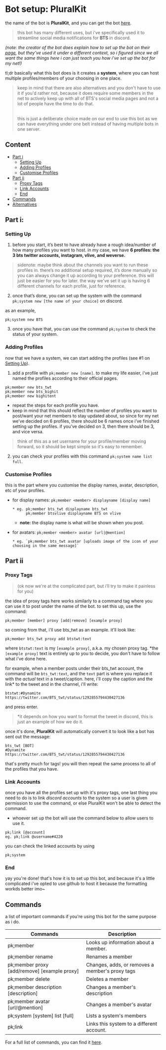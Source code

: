 # Bot setup: PluralKit
the name of the bot is **PluralKit**, and you can get the bot [here](https://pluralkit.me/). 
<br><blockquote>this bot has many different uses, but i've specifically used it to streamline social media notifications for **BTS** in discord.</blockquote>

*(note: the creator of the bot does explain how to set up the bot on their [page](https://pluralkit.me/start/), 
but they’ve used it under a different context, so i figured since we all want the same things here i can just teach you how i’ve set up the bot for my net!)*

tl;dr basically what this bot does is it creates a __system__, where you can host multiple profiles/members  of your choosing in one place. 

<blockquote>keep in mind that there are also alternatives and you don't have to use it if you'd rather not, because it does require some members in the net to
actively keep up with all of BTS's social media pages and not a lot of people have the time to do that. 

<br>this is just a deliberate choice made on our end to use this bot as we can have everything under one belt instead of having multiple bots in one server. </blockquote>

## Content
* [Part i](#Part-i)
  * [Setting Up](#Setting-Up)
  * [Adding Profiles](#Adding-Profiles)
  * [Customise Profiles](#Customise-Profiles)
* [Part ii](#Part-ii)
  * [Proxy Tags](#Proxy-Tags)
  * [Link Accounts](#Link-Accounts)
  * [End](#End)
* [Commands](#Commands)
* [Alternatives](#Alternatives)

## Part i: 
### Setting Up

1. before you start, it’s best to have already have a rough idea/number of how many profiles you want to host. 
in my case, we have **6 profiles: the 3 bts twitter accounts, instagram, vlive, and weverse.**


<blockquote>sidenote: maybe think about the channels you want to run these profiles in. there’s no additional setup required, 
it’s done manually so you can always change it up according to your preference. this will just be easier for you for later. 
the way we've set it up is having 6 different channels for each profile, just for reference.</blockquote>

2. once that’s done, you can set up the system with the command `pk;system new [the name of your choice]` on discord.  

as an example, 
```
pk;system new BTS 
```

3. once you have that, you can use the command  `pk;system` to check the status of your system. 

### Adding Profiles
now that we have a system, we can start adding the profiles (see #1 on [Setting Up](#Setting-Up)).

1. add a profile with `pk;member new [name]`. to make my life easier, i've just named the profiles according to their official pages. 
```
pk;member new bts_twt
pk;member new bts_bighit
pk;member new bighitent
```
  * repeat the steps for each profile you have.
   * keep in mind that this should reflect the number of profiles you want to post/want your net members to stay updated about, 
   so since for my net we’ve decided on 6 profiles, there should be 6 names once i’ve finished setting up the profiles. 
   if you’ve decided on 3, then there should be 3, and vice versa.
   
<blockquote> think of this as a set username for your profile/member moving forward, so it should be kept simple so it's easy to remember.</blockquote>
   
2.  you can check your profiles with this command `pk;system name list full`.

### Customise Profiles
this is the part where you customise the display names, avatar, description, etc of your profiles.

* for display names: `pk;member <member> displayname [display name]`
  ```
  * eg. pk;member bts_twt displayname bts_twt
        pk;member btsvlive displayname BTS on vlive
  ```
  *  **note:** the display name is what will be shown when you post.
  
* for avatars: `pk;member <member> avatar [url|@mention]`
  ```
  * eg. `pk;member bts_twt avatar [uploads image of the icon of your choosing in the same message]`
  ```
  
## Part ii
### Proxy Tags
<blockquote>(ok now we're at the complicated part, but i’ll try to make it painless for you)</blockquote>

the idea of proxy tags here works similarly to a command tag where you can use it to post under the name of the bot. to set this up, use the command: 
```
pk;member [member] proxy [add|remove] [example proxy]
```

so coming from that, i'll use bts_twt as an example. it'll look like:
```
pk;member bts_twt proxy add btstwt:text
```
where  `btstwt:text` is my `[example proxy]`, a.k.a. my chosen proxy tag. *the `[example proxy]` text is entirely up to you to decide, 
you don't have to follow what i've done here.

for example, when a member posts under their bts_twt account, the command will be `bts_twt:text`, and the `text` part is where you replace it with
the *actual* text in a tweet/caption.
here, i'll copy the caption and the link* to the tweet and in the channel, i'll write:
```
btstwt:#Dynamite 
https://twitter.com/BTS_twt/status/1292855794430427136
```
and press enter.
<blockquote>*it depends on how you want to format the tweet in discord, this is just an example of how we do it.</blockquote>

once it's done, **PluralKit** will automatically convert it to look like a bot has sent out the message:
```
bts_twt [BOT]
#Dynamite 
https://twitter.com/BTS_twt/status/1292855794430427136
```

that's pretty much for tags! you will then repeat the same process to all of the profiles that you have.

### Link Accounts
once you have all the profiles set up with it's proxy tags, 
one last thing you need to do is to link *discord accounts* to the system so a user is given permission to use the command,
or else PluralKit won't be able to detect the command.
* whoever set up the bot will use the command below to allow users to use it.

```
pk;link [@account]
eg. pk;link @username#4220
```

you can check the linked accounts by using
```
pk;system
```

### End
yay you're done! that's how it is to set up this bot, 
and because it's a little complicated i've opted to use github to host it because the formatting workds better imo~ 


## Commands
a list of important commands if you're using this bot for the same purpose as i do.

Commands | Description
---------- | ------
pk;member <member>                   |  Looks up information about a member.
pk;member <member> rename <new name> |  Renames a member
pk;member <member> proxy [add/remove] [example proxy] | Changes, adds, or removes a member's proxy tags
pk;member <member> delete | Deletes a member
pk;member <member> description [description] | Changes a member's description
pk;member <member> avatar [url/@mention] | Changes a member's avatar
pk;system [system] list [full] | Lists a system's members
pk;link <account> | Links this system to a different account.

For a full list of commands, you can find it [here](https://pluralkit.me/commands).

